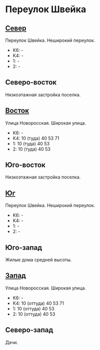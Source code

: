 # Переулок Швейка

## [Север](./10395055.md)

Переулок Швейка.
Неширокий переулок.

* K6:   -
* K4:   -
* 1:    -
* 2:    -

## Северо-восток

Низкоэтажная застройка поселка.

## [Восток](./10405060.md)

Улица Новоросская.
Широкая улица.

* K6:   -
* K4:   10 (туда)   40  53  71
* 1:    10 (туда)   40  53
* 2:    10 (туда)   40  53

## Юго-восток

Низкоэтажная застройка поселка.

## [Юг](./10395065.md)

Переулок Швейка.
Неширокий переулок.

* K6:   -
* K4:   -
* 1:    -
* 2:    -

## Юго-запад

Жилые дома средней высоты.

## [Запад](./10390060.md)

Улица Новоросская.
Широкая улица.

* K6:   -
* K4:   10 (оттуда) 40  53  71
* 1:    10 (оттуда) 40  53
* 2:    10 (оттуда) 40  53

## Северо-запад

Дачи.
